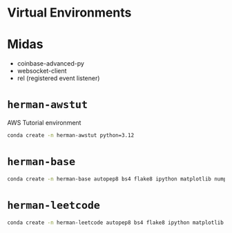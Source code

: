 # Virtual Environments

# Midas

- coinbase-advanced-py
- websocket-client
- rel (registered event listener)

# `herman-awstut`

AWS Tutorial environment

```zsh
conda create -n herman-awstut python=3.12
```

# `herman-base`

```zsh
conda create -n herman-base autopep8 bs4 flake8 ipython matplotlib numpy pandas pyarrow python=3.12 pyyaml seaborn selenium sqlalchemy -c conda-forge -c defaults
```

# `herman-leetcode`

```zsh
conda create -n herman-leetcode autopep8 bs4 flake8 ipython matplotlib numpy pandas pyarrow python=3.12 pyyaml seaborn selenium sqlalchemy sqlalchemy-redshift -c conda-forge -c defaults
```
